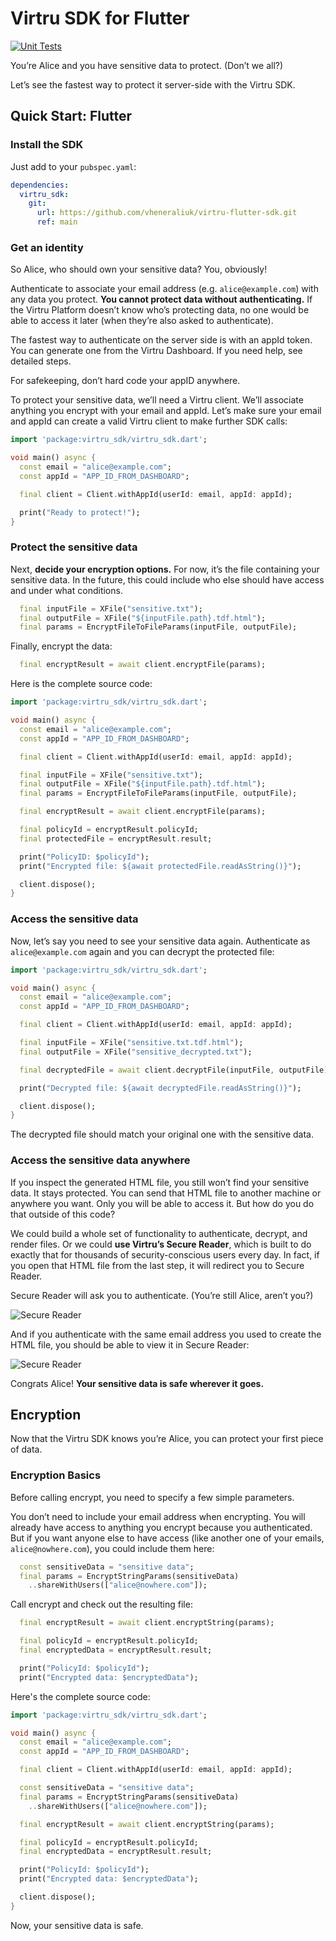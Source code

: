 # Virtru SDK for Flutter
[![Unit Tests](https://github.com/vheneraliuk/virtru-flutter-sdk/actions/workflows/test.yaml/badge.svg)](https://github.com/vheneraliuk/virtru-flutter-sdk/actions/workflows/test.yaml)

You’re Alice and you have sensitive data to protect. (Don’t we all?)

Let’s see the fastest way to protect it server-side with the Virtru SDK.

## Quick Start: Flutter

### Install the SDK

Just add to your `pubspec.yaml`:

```yaml
dependencies:
  virtru_sdk:
    git:
      url: https://github.com/vheneraliuk/virtru-flutter-sdk.git
      ref: main
```

### Get an identity

So Alice, who should own your sensitive data? You, obviously!

Authenticate to associate your email address (e.g. `alice@example.com`) with any data you protect. **You cannot protect data without authenticating.** If the Virtru Platform doesn’t know who’s protecting data, no one would be able to access it later (when they’re also asked to authenticate).

The fastest way to authenticate on the server side is with an appId token. You can generate one from the Virtru Dashboard. If you need help, see detailed steps.

For safekeeping, don’t hard code your appID anywhere.

To protect your sensitive data, we’ll need a Virtru client. We’ll associate anything you encrypt with your email and appId. Let’s make sure your email and appId can create a valid Virtru client to make further SDK calls:

```dart
import 'package:virtru_sdk/virtru_sdk.dart';

void main() async {
  const email = "alice@example.com";
  const appId = "APP_ID_FROM_DASHBOARD";

  final client = Client.withAppId(userId: email, appId: appId);

  print("Ready to protect!");
}
```

### Protect the sensitive data

Next, **decide your encryption options.** For now, it’s the file containing your sensitive data. In the future, this could include who else should have access and under what conditions.

```dart
  final inputFile = XFile("sensitive.txt");
  final outputFile = XFile("${inputFile.path}.tdf.html");
  final params = EncryptFileToFileParams(inputFile, outputFile);
```

Finally, encrypt the data:

```dart
  final encryptResult = await client.encryptFile(params);
```

Here is the complete source code:

```dart
import 'package:virtru_sdk/virtru_sdk.dart';

void main() async {
  const email = "alice@example.com";
  const appId = "APP_ID_FROM_DASHBOARD";

  final client = Client.withAppId(userId: email, appId: appId);

  final inputFile = XFile("sensitive.txt");
  final outputFile = XFile("${inputFile.path}.tdf.html");
  final params = EncryptFileToFileParams(inputFile, outputFile);

  final encryptResult = await client.encryptFile(params);

  final policyId = encryptResult.policyId;
  final protectedFile = encryptResult.result;

  print("PolicyID: $policyId");
  print("Encrypted file: ${await protectedFile.readAsString()}");

  client.dispose();
}
```

### Access the sensitive data

Now, let’s say you need to see your sensitive data again. Authenticate as `alice@example.com` again and you can decrypt the protected file:

```dart
import 'package:virtru_sdk/virtru_sdk.dart';

void main() async {
  const email = "alice@example.com";
  const appId = "APP_ID_FROM_DASHBOARD";

  final client = Client.withAppId(userId: email, appId: appId);

  final inputFile = XFile("sensitive.txt.tdf.html");
  final outputFile = XFile("sensitive_decrypted.txt");

  final decryptedFile = await client.decryptFile(inputFile, outputFile);

  print("Decrypted file: ${await decryptedFile.readAsString()}");

  client.dispose();
}
```

The decrypted file should match your original one with the sensitive data.

### Access the sensitive data anywhere

If you inspect the generated HTML file, you still won’t find your sensitive data. It stays protected. You can send that HTML file to another machine or anywhere you want. Only you will be able to access it. But how do you do that outside of this code?

We could build a whole set of functionality to authenticate, decrypt, and render files. Or we could **use Virtru’s Secure Reader**, which is built to do exactly that for thousands of security-conscious users every day. In fact, if you open that HTML file from the last step, it will redirect you to Secure Reader.

Secure Reader will ask you to authenticate. (You’re still Alice, aren’t you?)

![Secure Reader](https://www.virtru.com/hubfs/Dev%20Docs/auth.png)

And if you authenticate with the same email address you used to create the HTML file, you should be able to view it in Secure Reader:

![Secure Reader](https://www.virtru.com/hubfs/Dev%20Docs/decrypt.png)

Congrats Alice! **Your sensitive data is safe wherever it goes.**

## Encryption

Now that the Virtru SDK knows you’re Alice, you can protect your first piece of data.

### Encryption Basics

Before calling encrypt, you need to specify a few simple parameters.

You don’t need to include your email address when encrypting. You will already have access to anything you encrypt because you authenticated. But if you want anyone else to have access (like another one of your emails, `alice@nowhere.com`), you could include them here:

```dart
  const sensitiveData = "sensitive data";
  final params = EncryptStringParams(sensitiveData)
    ..shareWithUsers(["alice@nowhere.com"]);
```

Call encrypt and check out the resulting file:

```dart
  final encryptResult = await client.encryptString(params);

  final policyId = encryptResult.policyId;
  final encryptedData = encryptResult.result;

  print("PolicyId: $policyId");
  print("Encrypted data: $encryptedData");
```

Here's the complete source code:

```dart
import 'package:virtru_sdk/virtru_sdk.dart';

void main() async {
  const email = "alice@example.com";
  const appId = "APP_ID_FROM_DASHBOARD";

  final client = Client.withAppId(userId: email, appId: appId);

  const sensitiveData = "sensitive data";
  final params = EncryptStringParams(sensitiveData)
    ..shareWithUsers(["alice@nowhere.com"]);

  final encryptResult = await client.encryptString(params);

  final policyId = encryptResult.policyId;
  final encryptedData = encryptResult.result;

  print("PolicyId: $policyId");
  print("Encrypted data: $encryptedData");

  client.dispose();
}
```

Now, your sensitive data is safe.
